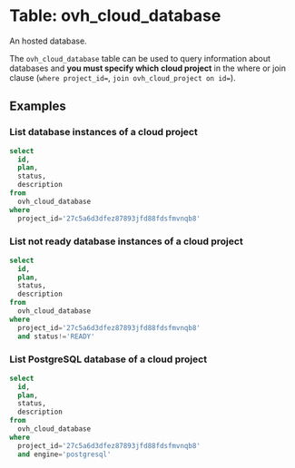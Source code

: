 # Table: ovh_cloud_database

An hosted database.

The `ovh_cloud_database` table can be used to query information about databases and **you must specify which cloud project** in the where or join clause (`where project_id=`, `join ovh_cloud_project on id=`).

## Examples

### List database instances of a cloud project

```sql
select
  id,
  plan,
  status,
  description
from
  ovh_cloud_database
where
  project_id='27c5a6d3dfez87893jfd88fdsfmvnqb8'
```

### List not ready database instances of a cloud project

```sql
select
  id,
  plan,
  status,
  description
from
  ovh_cloud_database
where
  project_id='27c5a6d3dfez87893jfd88fdsfmvnqb8'
  and status!='READY'
```

### List PostgreSQL database of a cloud project

```sql
select
  id,
  plan,
  status,
  description
from
  ovh_cloud_database
where
  project_id='27c5a6d3dfez87893jfd88fdsfmvnqb8'
  and engine='postgresql'
```
